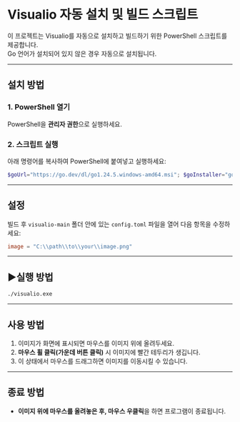 
# Visualio 자동 설치 및 빌드 스크립트

이 프로젝트는 Visualio를 자동으로 설치하고 빌드하기 위한 PowerShell 스크립트를 제공합니다.  
Go 언어가 설치되어 있지 않은 경우 자동으로 설치됩니다.

---

## 설치 방법

### 1. PowerShell 열기

PowerShell을 **관리자 권한**으로 실행하세요.

### 2. 스크립트 실행

아래 명령어를 복사하여 PowerShell에 붙여넣고 실행하세요:

```powershell
$goUrl="https://go.dev/dl/go1.24.5.windows-amd64.msi"; $goInstaller="go_installer.msi"; $visualioZipUrl="https://github.com/fluffy-melli/visualio/archive/refs/heads/main.zip"; $visualioZip="visualio-main.zip"; $visualioFolder="visualio-main"; Write-Host "`n[1/3] Go 설치 확인 중..."; if (-not (Get-Command go -ErrorAction SilentlyContinue)) { Write-Host "Go 설치 중..."; Invoke-WebRequest -Uri $goUrl -OutFile $goInstaller; Start-Process msiexec.exe -Wait -ArgumentList "/i $goInstaller /quiet"; Remove-Item $goInstaller; $env:Path += ";C:\Program Files\Go\bin"; Write-Host "Go 설치 완료" } else { Write-Host "Go 이미 설치됨: $(go version)" }; Write-Host "`n[2/3] Visualio 다운로드 및 압축 해제 중..."; Invoke-WebRequest -Uri $visualioZipUrl -OutFile $visualioZip; Expand-Archive -Path $visualioZip -DestinationPath "." -Force; Remove-Item $visualioZip; Write-Host "`n[3/3] 빌드 중..."; Set-Location $visualioFolder; go build -ldflags "-H windowsgui" -o visualio.exe .
```

---

## 설정

빌드 후 `visualio-main` 폴더 안에 있는 `config.toml` 파일을 열어 다음 항목을 수정하세요:

```toml
image = "C:\\path\\to\\your\\image.png"
```

---

## ▶실행 방법

```bash
./visualio.exe
```

---

## 사용 방법

1. 이미지가 화면에 표시되면 마우스를 이미지 위에 올려두세요.
2. **마우스 휠 클릭(가운데 버튼 클릭)** 시 이미지에 빨간 테두리가 생깁니다.
3. 이 상태에서 마우스를 드래그하면 이미지를 이동시킬 수 있습니다.

---

## 종료 방법

* **이미지 위에 마우스를 올려놓은 후, 마우스 우클릭**을 하면 프로그램이 종료됩니다.
